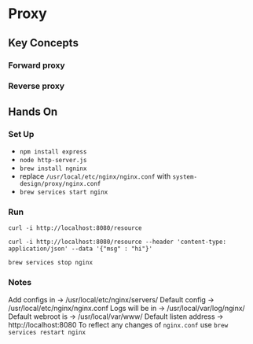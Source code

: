 # Proxy
## Key Concepts
### Forward proxy
### Reverse proxy
## Hands On
### Set Up
- `npm install express`
- `node http-server.js`
- `brew install ngninx`
- replace `/usr/local/etc/nginx/nginx.conf` with `system-design/proxy/nginx.conf`
- `brew services start nginx`

### Run
```
curl -i http://localhost:8080/resource

curl -i http://localhost:8080/resource --header 'content-type: application/json' --data '{"msg" : "hi"}' 

brew services stop nginx
```

### Notes

Add configs in -> /usr/local/etc/nginx/servers/
Default config -> /usr/local/etc/nginx/nginx.conf
Logs will be in -> /usr/local/var/log/nginx/
Default webroot is -> /usr/local/var/www/
Default listen address -> http://localhost:8080
To reflect any changes of `nginx.conf` use `brew services restart nginx`
